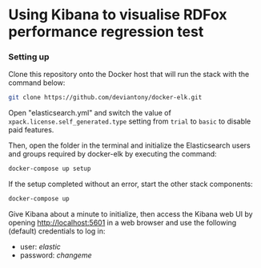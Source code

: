# Using Kibana to visualise RDFox performance regression test

### Setting up

Clone this repository onto the Docker host that will run the stack with the command below:

```sh
git clone https://github.com/deviantony/docker-elk.git
```

Open "elasticsearch.yml" and switch the value of `xpack.license.self_generated.type` setting from `trial` to `basic` to disable paid features.

Then, open the folder in the terminal and initialize the Elasticsearch users and groups required by docker-elk by executing the command:

```sh
docker-compose up setup
```

If the setup completed without an error, start the other stack components:

```sh
docker-compose up
```

Give Kibana about a minute to initialize, then access the Kibana web UI by opening <http://localhost:5601> in a web
browser and use the following (default) credentials to log in:

* user: *elastic*
* password: *changeme*
